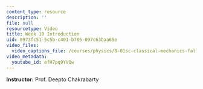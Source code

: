 ```yaml
---
content_type: resource
description: ''
file: null
resourcetype: Video
title: Week 10 Introduction
uid: 0973fc51-5c5b-c401-b705-097c63baa65e
video_files:
  video_captions_file: /courses/physics/8-01sc-classical-mechanics-fall-2016/week-10-rotational-motion/week-10-introduction/week-10-introduction/efH7pq9YVQw.vtt
video_metadata:
  youtube_id: efH7pq9YVQw
---
```


**Instructor:** Prof. Deepto Chakrabarty